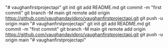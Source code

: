 "# vaughanfirstprojectapi"  git init git add README.md git commit -m "first commit" git branch -M main git remote add origin https://github.com/vaughandavidpro/vaughanfirstprojectapi.git git push -u origin main
"# vaughanfirstprojectapi"  git init git add README.md git commit -m "first commit" git branch -M main git remote add origin https://github.com/vaughandavidpro/vaughanfirstprojectapi.git git push -u origin main
"# vaughanfirstprojectapi" 
